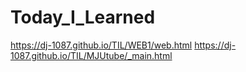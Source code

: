 # Today_I_Learned
https://dj-1087.github.io/TIL/WEB1/web.html
https://dj-1087.github.io/TIL/MJUtube/_main.html